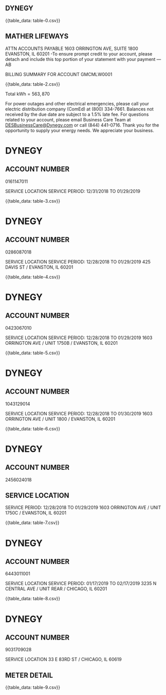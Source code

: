 ## DYNEGY

{{table_data: table-0.csv}}

## MATHER LIFEWAYS

ATTN ACCOUNTS PAYABLE
1603 ORRINGTON AVE, SUITE 1800
EVANSTON, IL 60201
-To ensure prompt credit to your account, please detach and include this top portion of your statement with your payment — AB


BILLING SUMMARY FOR ACCOUNT GMCMLW0001

{{table_data: table-2.csv}}

Total $\mathrm{kWh}=563,870$

For power outages and other electrical emergencies, please call your electric distribution company (ComEd) at (800) 334-7661.
Balances not received by the due date are subject to a $1.5 \%$ late fee.
For questions related to your account, please email Business Care Team at DESBusinessCare@Dynegy.com or call (844) 441-0716.
Thank you for the opportunity to supply your energy needs. We appreciate your business.

# DYNEGY 

## ACCOUNT NUMBER

0161147011

SERVICE LOCATION
SERVICE PERIOD: 12/31/2018 TO 01/29/2019

{{table_data: table-3.csv}}

# DYNEGY 

## ACCOUNT NUMBER

0286087018

SERVICE LOCATION
SERVICE PERIOD: 12/28/2018 TO 01/29/2019
425 DAVIS ST / EVANSTON, IL 60201

{{table_data: table-4.csv}}

# DYNEGY 

## ACCOUNT NUMBER

0423067010

SERVICE LOCATION
SERVICE PERIOD: 12/28/2018 TO 01/29/2019
1603 ORRINGTON AVE / UNIT 1750B / EVANSTON, IL 60201

{{table_data: table-5.csv}}

# DYNEGY 

## ACCOUNT NUMBER

1043129014

SERVICE LOCATION
SERVICE PERIOD: 12/28/2018 TO 01/30/2019
1603 ORRINGTON AVE / UNIT 1800 / EVANSTON, IL 60201

{{table_data: table-6.csv}}

# DYNEGY 

## ACCOUNT NUMBER

2456024018

## SERVICE LOCATION

SERVICE PERIOD: 12/28/2018 TO 01/29/2019
1603 ORRINGTON AVE / UNIT 1750C / EVANSTON, IL 60201

{{table_data: table-7.csv}}

# DYNEGY 

## ACCOUNT NUMBER

6443011001

SERVICE LOCATION
SERVICE PERIOD: 01/17/2019 TO 02/17/2019
3235 N CENTRAL AVE / UNIT REAR / CHICAGO, IL 60201

{{table_data: table-8.csv}}

# DYNEGY 

## ACCOUNT NUMBER

9031709028

SERVICE LOCATION
33 E 83RD ST / CHICAGO, IL 60619

## METER DETAIL

{{table_data: table-9.csv}}
